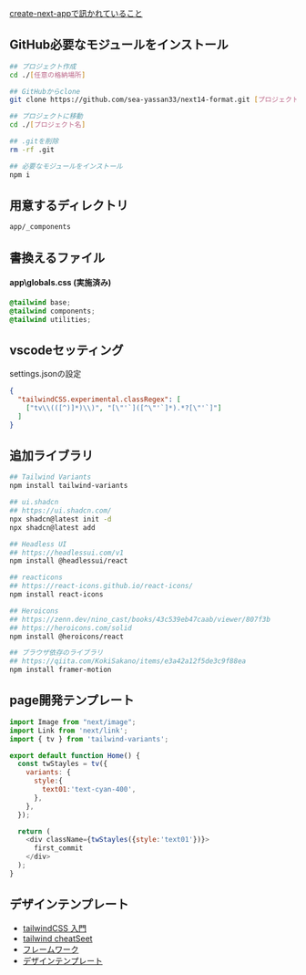 [create-next-appで訊かれていること](https://zenn.dev/ikkik/articles/51d97ff70bd0da)

## GitHub必要なモジュールをインストール
```sh
## プロジェクト作成
cd ./[任意の格納場所]

## GitHubからclone
git clone https://github.com/sea-yassan33/next14-format.git [プロジェクト名]

## プロジェクトに移動
cd ./[プロジェクト名]

## .gitを削除
rm -rf .git

## 必要なモジュールをインストール
npm i
```

## 用意するディレクトリ
```txt
app/_components
```
## 書換えるファイル
#### app\globals.css (実施済み)
```css
@tailwind base;
@tailwind components;
@tailwind utilities;
```

## vscodeセッティング

settings.jsonの設定
```json
{
  "tailwindCSS.experimental.classRegex": [
    ["tv\\(([^)]*)\\)", "[\"'`]([^\"'`]*).*?[\"'`]"]
  ]
}
```

## 追加ライブラリ
```sh
## Tailwind Variants
npm install tailwind-variants

## ui.shadcn
## https://ui.shadcn.com/
npx shadcn@latest init -d
npx shadcn@latest add

## Headless UI
## https://headlessui.com/v1
npm install @headlessui/react

## reacticons
## https://react-icons.github.io/react-icons/
npm install react-icons

## Heroicons
## https://zenn.dev/nino_cast/books/43c539eb47caab/viewer/807f3b
## https://heroicons.com/solid
npm install @heroicons/react

## ブラウザ依存のライブラリ
## https://qiita.com/KokiSakano/items/e3a42a12f5de3c9f88ea
npm install framer-motion
```

## page開発テンプレート
```js
import Image from "next/image";
import Link from 'next/link';
import { tv } from 'tailwind-variants';

export default function Home() {
  const twStayles = tv({
    variants: {
      style:{
        text01:'text-cyan-400',
      },
    },
  });

  return (
    <div className={twStayles({style:'text01'})}>
      first_commit
    </div>
  );
}
```

## デザインテンプレート
- [tailwindCSS 入門](https://zenn.dev/yohei_watanabe/books/c0b573713734b9)
- [tailwind cheatSeet](https://nerdcave.com/tailwind-cheat-sheet)
- [フレームワーク](https://tailblocks.cc/)
- [デザインテンプレート](https://v0.dev/legacy?from=chat)